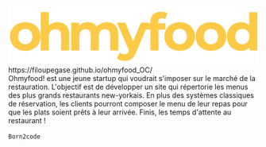 <img src="Maquettes_P3/Maquettes-Planches/Logo-ohmyfood.png" alt="Logo OHMYFOOD"/>
https://filoupegase.github.io/ohmyfood_OC/ </br>
Ohmyfood! est une jeune startup qui voudrait s'imposer sur le marché de la restauration. L'objectif est de développer un site qui répertorie les menus des plus grands restaurants new-yorkais. En plus des systèmes classiques de réservation, les clients pourront composer le menu de leur repas pour que les plats soient prêts à leur arrivée. Finis, les temps d'attente au restaurant !


<code>Born2code</code>
